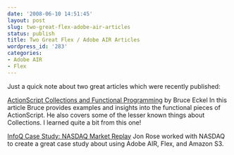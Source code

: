 ```yaml
---
date: '2008-06-10 14:51:45'
layout: post
slug: two-great-flex-adobe-air-articles
status: publish
title: Two Great Flex / Adobe AIR Articles
wordpress_id: '283'
categories:
- Adobe AIR
- Flex
---
```


Just a quick note about two great articles which were recently published:

[ActionScript Collections and Functional Programming](http://www.artima.com/weblogs/viewpost.jsp?thread=230610) by Bruce Eckel
In this article Bruce provides examples and insights into the functional pieces of ActionScript. He also covers some of the lesser known things about Collections.  I learned quite a bit from this one!

[InfoQ Case Study: NASDAQ Market Replay](http://www.infoq.com/articles/nasdaq-case-study-air-and-s3)
Jon Rose worked with NASDAQ to create a great case study about using Adobe AIR, Flex, and Amazon S3.
